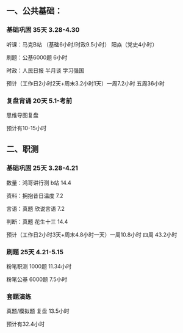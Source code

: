 ## 一、公共基础：

### 基础巩固 35天 3.28-4.30 

听课：马克B站 （基础6小时/时政9.5小时） 阳焱（党史4小时）

刷题：公基6000题 6小时 

时政：人民日报 半月谈 学习强国

预计（工作日2小时2天+周末3.2小时1天）一周7.2小时 五周36小时

### 复盘背诵 20天 5.1-考前 

思维导图复盘

预计有10-15小时

## 二、职测

### 基础巩固 25天 3.28-4.21 

数量：鸿哥讲行测 b站 14.4

资料：拥抱昔日温度 7.2

言语：真题 欣说言语 7.2

判断：真题 花生十三 14.4 

预计（工作日2小时3天+周末4.8小时一天）一周10.8小时 四周 43.2小时

### 刷题 25天 4.21-5.15

粉笔职测 1000题 11.34小时

粉笔公基 6000题 7.5小时

### 套题演练

真题/模拟题 复盘 13.5小时

预计有32.4小时



